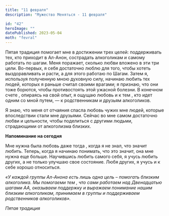 ```yaml
---
title: "11 февраля"
description: "Мужество Меняться - 11 февраля"

id: "42"
heroImage: ""
datePublished: 2023-05-04
moth: "fevral"
---
```


Пятая традиция помогает мне в достижении трех целей: поддерживать тех, кто
приходит в Ал-Анон, сострадать алкоголикам и самому работать по шагам. Меня
поражает, сколько любви вложено в эти три цели. Во-первых, я себя достаточно
люблю для того, чтобы хотеть выздоравливать и расти, а для этого работаю по
Шагам. Затем я, используя полученную мною духовную силу, начинаю любить тех
людей, которых я раньше считал своими врагами; я признаю, что они тоже
борются, чтобы противостоять этой ужасной болезни. В конечном счете , опираясь
на свой опыт, я ощущаю любовь и к тем , кто идет одним со мной путем, — к
родственникам и друзьям алкоголиков.

Я знаю, что меня от отчаяния спасла любовь чужих мне людей, которые
впоследствии стали мне друзьями. Сейчас во мне самом достаточно любви и
цельности, чтобы поделиться с другими людьми, страдающими от алкоголизма
близких.

**Напоминание на сегодня**

Мне нужна была любовь даже тогда , когда я не знал, что значит любить. Теперь,
когда я начинаю понимать, что это значит, она мне нужна еще больше. Научившись
любить самого себя, я учусь любить других, а не только улучшаю свое состояние.
Любя других, я учусь и к себе хорошо относиться.

_«У каждой группы Ал-Анона есть лишь одна цель – помогать близким алкоголика.
Мы помогаеми тем , что сами работаем над Двенадцатью шагами АА, оказываем
поддержку и выражаем понимание нашим близким алкоголикам, принимаем в группы и
поддерживаем родственников алкоголиков»._

_Пятая традиция_
